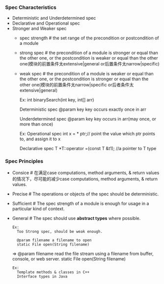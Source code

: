 ### Spec Characteristics
* Deterministic and Underdetermined spec
* Declarative and Operational spec
* Stronger and Weaker spec
    * spec strength # the set range of the precondition or postcondition of a module 
    * strong spec # the precondition of a module is stronger or equal than the other one, or the postcondition is 
    weaker or equal than the other one(模块的前置条件太extensive|general or后置条件太narrow|specific)
    * weak spec # the precondition of a module is weaker or equal than the other one, or the postcondition is stronger
     or equal than the other one(模块的前置条件太narrow|specific or后者条件太extensive|general)
 
   
      Ex:
        int binarySearch(int key, int[] arr)
        
        Deterministic spec
           @param key key occurs exactly once in arr
        
        Underdetermined spec
            @param key key occurs in arr(may once, or more than once)
          
          
      Ex:
        Operational spec
        int x = * ptr;// point the value which ptr points to, and assign it to x
    
        Declarative spec
        T *T::operator =(const T &t1);
        //a pointer to T type

### Spec Principles

* Consice # 在满足case computations, method arguments, & return values的情况下，尽可能的减少case computations,
    method arguments, & return values.    
* Precise # The operations or objects of the spec should be deterministic.    
* Sufficient # The spec strength of a module is enough for usage in a particular kind of context. 
* General # The spec should use **abstract types** where possible.
           
      
      Ex: 
        Too Strong spec, should be weak enough.
        
        @param filename a filename to open
        static File open(String filename)
        
     =>
        @param filename read the file stream using a filename from buffer, console, or web server. 
        static File open(String filename)
         
                         
      Ex:
        Template methods & classes in C++
        Interface types in Java
            
        


